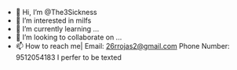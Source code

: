 - 👋 Hi, I’m @The3Sickness
- 👀 I’m interested in milfs
- 🌱 I’m currently learning ...
- 💞️ I’m looking to collaborate on ...
- 📫 How to reach me| Email: 26rrojas2@gmail.com  Phone Number: 9512054183 I perfer to be texted

<!---
The3Sickness/The3Sickness is a ✨ special ✨ repository because its `README.md` (this file) appears on your GitHub profile.
You can click the Preview link to take a look at your changes.
--->
